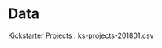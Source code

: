 # Data
[Kickstarter Projects](https://www.kaggle.com/kemical/kickstarter-projects) : ks-projects-201801.csv
